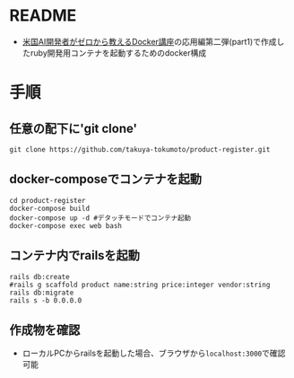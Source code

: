 # README

- [米国AI開発者がゼロから教えるDocker講座](https://www.udemy.com/course/aidocker/)の応用編第二弾(part1)で作成したruby開発用コンテナを起動するためのdocker構成

# 手順

## 任意の配下に'git clone'
```
git clone https://github.com/takuya-tokumoto/product-register.git
```

## docker-composeでコンテナを起動
```
cd product-register
docker-compose build
docker-compose up -d #デタッチモードでコンテナ起動
docker-compose exec web bash
```

## コンテナ内でrailsを起動
```
rails db:create
#rails g scaffold product name:string price:integer vendor:string
rails db:migrate
rails s -b 0.0.0.0
```

## 作成物を確認
- ローカルPCからrailsを起動した場合、ブラウザから`localhost:3000`で確認可能

